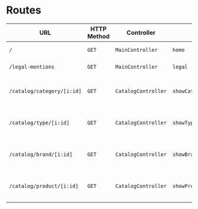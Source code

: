 # Routes

| URL | HTTP Method | Controller | Method | Title | Content | Comment |
|--|--|--|--|--|--|--|
| `/` | `GET` | `MainController` | `home` | Dans les shoe | 5 categories | - |
| `/legal-mentions` | `GET`| `MainController` | `legal` | Mentions légales | Boring legal stuff | |
| `/catalog/category/[i:id]` | `GET`| `CatalogController` | `showCategoryProducts` | Category's name | Show all products of one category | [i:id] is the id of the category |
| `/catalog/type/[i:id]` | `GET`| `CatalogController` | `showTypeProducts` | Type's name | Show all products of one type | [i:id] is the type id |
| `/catalog/brand/[i:id]` | `GET`| `CatalogController` | `showBrandProducts` | Brand's name | Show all products of one brand | [i:id] is the brand id |
| `/catalog/product/[i:id]` | `GET`| `CatalogController` | `showProduct` | Product's name | Show all product details | [i:id] is the product id |